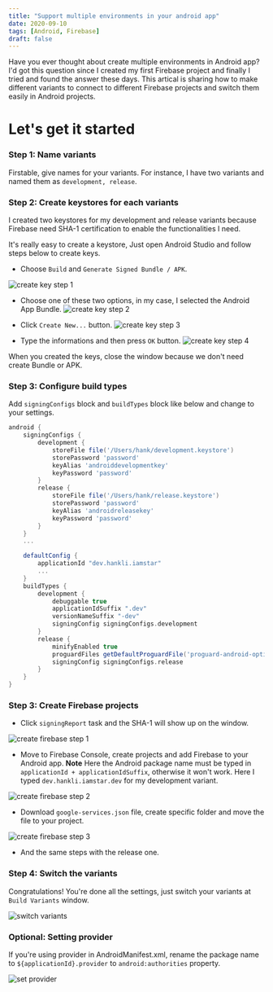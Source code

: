 ```yaml
---
title: "Support multiple environments in your android app"
date: 2020-09-10
tags: [Android, Firebase]
draft: false
---
```


Have you ever thought about create multiple environments in Android app? I'd got this question since I created my first Firebase project and finally I tried and found the answer these days. This artical is sharing how to make different variants to connect to different Firebase projects and switch them easily in Android projects.

# Let's get it started

### Step 1: Name variants
Firstable, give names for your variants. For instance, I have two variants and named them as `development, release`.

### Step 2: Create keystores for each variants
I created two keystores for my development and release variants because Firebase need SHA-1 certification to enable the functionalities I need.

It's really easy to create a keystore, Just open Android Studio and follow steps below to create keys.

- Choose `Build` and `Generate Signed Bundle / APK`.

![create key step 1](/images/2020/sep/10/create_key_step_1.png)

- Choose one of these two options, in my case, I selected the Android App Bundle.
![create key step 2](/images/2020/sep/10/create_key_step_2.png)

- Click `Create New...` button.
![create key step 3](/images/2020/sep/10/create_key_step_3.png)

- Type the informations and then press `OK` button.
![create key step 4](/images/2020/sep/10/create_key_step_4.png)

When you created the keys, close the window because we don't need create Bundle or APK.

### Step 3: Configure build types

Add `signingConfigs` block and `buildTypes` block like below and change to your settings.

```gradle
android {
    signingConfigs {
        development {
            storeFile file('/Users/hank/development.keystore')
            storePassword 'password'
            keyAlias 'androiddevelopmentkey'
            keyPassword 'password'
        }
        release {
            storeFile file('/Users/hank/release.keystore')
            storePassword 'password'
            keyAlias 'androidreleasekey'
            keyPassword 'password'
        }
    }
    ...

    defaultConfig {
        applicationId "dev.hankli.iamstar"
        ...
    }
    buildTypes {
        development {
            debuggable true
            applicationIdSuffix ".dev"
            versionNameSuffix "-dev"
            signingConfig signingConfigs.development
        }
        release {
            minifyEnabled true
            proguardFiles getDefaultProguardFile('proguard-android-optimize.txt'), 'proguard-rules.pro'
            signingConfig signingConfigs.release
        }
    }
}
```

### Step 3: Create Firebase projects

- Click `signingReport` task and the SHA-1 will show up on the window.

![create firebase step 1](/images/2020/sep/10/create_firebase_step_1.png)

- Move to Firebase Console, create projects and add Firebase to your Android app. 
**Note** Here the Android package name must be typed in `applicationId + applicationIdSuffix`, otherwise it won't work. Here I typed `dev.hankli.iamstar.dev` for my development variant.

![create firebase step 2](/images/2020/sep/10/create_firebase_step_2.png)

- Download `google-services.json` file, create specific folder and move the file to your project.

![create firebase step 3](/images/2020/sep/10/create_firebase_step_3.png)

- And the same steps with the release one.

### Step 4: Switch the variants
 
Congratulations! You're done all the settings, just switch your variants at `Build Variants` window.

![switch variants](/images/2020/sep/10/switch_variants.png)

### Optional: Setting provider

If you're using provider in AndroidManifest.xml, rename the package name to `${applicationId}.provider` to `android:authorities` property.

![set provider](/images/2020/sep/10/set_provider.png)